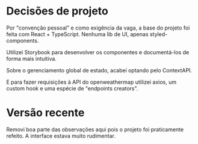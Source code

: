 # Decisões de projeto

Por "convenção pessoal" e como exigência da vaga, a base do projeto foi feita com React + TypeScript. Nenhuma lib de UI, apenas styled-components.

Utilizei Storybook para desenvolver os componentes e documentá-los de forma mais intuitiva.

Sobre o gerenciamento global de estado, acabei optando pelo ContextAPI.

E para fazer requisições à API do openweathermap utilizei axios, um custom hook e uma espécie de "endpoints creators".

# Versão recente

Removi boa parte das observações aqui pois o projeto foi praticamente refeito. A interface estava muito rudimentar.
